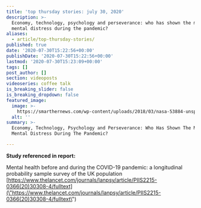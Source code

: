 ```yaml
---
title: 'top thursday stories: july 30, 2020'
description: >-
  Economy, technology, psychology and perseverance: who has shown the most
  mental distress during the pandemic?
aliases:
  - article/top-thursday-stories/
published: true
date: '2020-07-30T15:22:56+00:00'
publishDate: '2020-07-30T15:22:56+00:00'
lastmod: '2020-07-30T15:23:09+00:00'
tags: []
post_author: []
section: videoposts
videoseries: coffee talk
is_breaking_slider: false
is_breaking_dropdown: false
featured_image:
  image: >-
    https://smarthernews.com/wp-content/uploads/2018/03/nasa-53884-unsplash-scaled.jpg
  alt: ''
summary: >-
  Economy, Technology, Psychology and Perseverance: Who Has Shown The Most
  Mental Distress During The Pandemic?

---
```

**Study referenced in report:**

Mental health before and during the COVID-19 pandemic: a longitudinal probability sample survey of the UK population  
[https://www.thelancet.com/journals/lanpsy/article/PIIS2215-0366(20)30308-4/fulltext](\"https://www.thelancet.com/journals/lanpsy/article/PIIS2215-0366(20)30308-4/fulltext\")